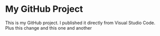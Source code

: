 # My GitHub Project

This is my GitHub project. I published it directly from Visual Studio Code. 
Plus this change
and this one
and another